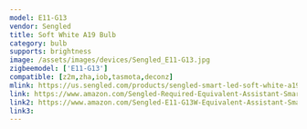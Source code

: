 ```yaml
---
model: E11-G13
vendor: Sengled
title: Soft White A19 Bulb
category: bulb
supports: brightness
image: /assets/images/devices/Sengled_E11-G13.jpg
zigbeemodel: ['E11-G13']
compatible: [z2m,zha,iob,tasmota,deconz]
mlink: https://us.sengled.com/products/sengled-smart-led-soft-white-a19-bulb
link: https://www.amazon.com/Sengled-Required-Equivalent-Assistant-SmartThings/dp/B074K427TZ
link2: https://www.amazon.com/Sengled-E11-G13W-Equivalent-Assistant-SmartThings/dp/B01N7I4X94
link3: 
---
```

